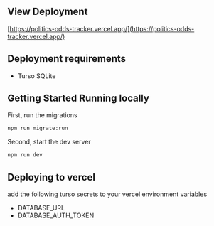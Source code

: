 ## View Deployment

[https://politics-odds-tracker.vercel.app/](https://politics-odds-tracker.vercel.app/)

## Deployment requirements

- Turso SQLite

## Getting Started Running locally

First, run the migrations

```bash
npm run migrate:run
```

Second, start the dev server

```bash
npm run dev
```

## Deploying to vercel

add the following turso secrets to your vercel environment variables

- DATABASE_URL
- DATABASE_AUTH_TOKEN

